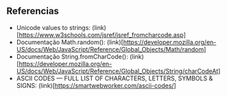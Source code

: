 ## Referencias
- Unicode values to strings: (link)[https://www.w3schools.com/jsref/jsref_fromcharcode.asp]
- Documentação Math.random(): (link)[https://developer.mozilla.org/en-US/docs/Web/JavaScript/Reference/Global_Objects/Math/random]
- Documentação String.fromCharCode(): (link)[https://developer.mozilla.org/en-US/docs/Web/JavaScript/Reference/Global_Objects/String/charCodeAt]
- ASCII CODES — FULL LIST OF CHARACTERS, LETTERS, SYMBOLS & SIGNS: (link)[https://smartwebworker.com/ascii-codes/]